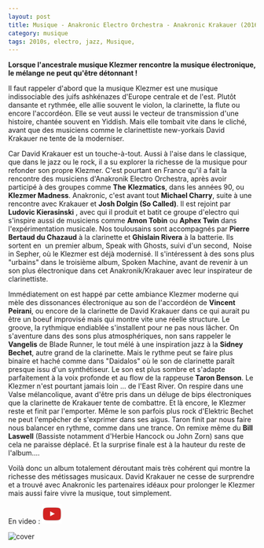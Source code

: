 ```yaml
---
layout: post
title: Musique - Anakronic Electro Orchestra - Anakronic Krakauer (2016)
category: musique
tags: 2010s, electro, jazz, Musique,
---
```

**Lorsque l'ancestrale musique Klezmer rencontre la musique électronique, le mélange ne peut qu'être détonnant !**

Il faut rappeler d'abord que la musique Klezmer est une musique indissociable des juifs ashkénazes d'Europe centrale et de l'est. Plutôt dansante et rythmée, elle allie souvent le violon, la clarinette, la flute ou encore l'accordéon. Elle se veut aussi le vecteur de transmission d'une histoire, chantée souvent en Yiddish. Mais elle tombait vite dans le cliché, avant que des musiciens comme le clarinettiste new-yorkais David Krakauer ne tente de la moderniser.

Car David Krakauer est un touche-à-tout. Aussi à l'aise dans le classique, que dans le jazz ou le rock, il a su explorer la richesse de la musique pour refonder son propre Klezmer. C'est pourtant en France qu'il a fait la rencontre des musiciens d'Anakronik Electro Orchestra, après avoir participé à des groupes comme **The** **Klezmatics**, dans les années 90, ou **Klezmer Madness**. Anakronic, c'est avant tout **Michael Charry**, suite à une rencontre avec Krakauer et **Josh Dolgin (So Called)**. Il est rejoint par **Ludovic Kierasinski** , avec qui il produit et batit ce groupe d'electro qui s'inspire aussi de musiciens comme **Amon Tobin** ou **Aphex Twin** dans l'expérimentation musicale. Nos toulousains sont accompagnés par **Pierre Bertaud du Chazaud** à la clarinette et **Ghislain Rivera** à la batterie. Ils sortent en  un premier album, Speak with Ghosts, suivi d'un second,  Noise in Sepher, où le Klezmer est déjà modernisé. Il s'intéressent à des sons plus "urbains" dans le troisième album, Spoken Machine, avant de revenir à un son plus électronique dans cet Anakronik/Krakauer avec leur inspirateur de clarinettiste.

Immédiatement on est happé par cette ambiance Klezmer moderne qui mèle des dissonances électronique au son de l'accordéon de **Vincent Peirani**, ou encore de la clarinette de David Krakauer dans ce qui aurait pu être un boeuf improvisé mais qui montre vite une réelle structure. Le groove, la rythmique endiablée s'installent pour ne pas nous lâcher. On s'aventure dans des sons plus atmosphériques, non sans rappeler le **Vangelis** de Blade Runner, le tout mélé à une inspiration jazz à la **Sidney Bechet**, autre grand de la clarinette. Mais le rythme peut se faire plus binaire et haché comme dans "Daidalos" où le son de clarinette paraît presque issu d'un synthétiseur. Le son est plus sombre et s'adapte parfaitement à la voix profonde et au flow de la rappeuse **Taron Benson**. Le Klezmer n'est pourtant jamais loin ... de l'East River. On respire dans une Valse mélancolique, avant d'être pris dans un déluge de bips électroniques que la clarinette de Krakauer tente de combattre. Et là encore, le Klezmer reste et finit par l'emporter. Même le son parfois plus rock d'Elektric Bechet ne peut l'empêcher de s'exprimer dans ses aigus. Taron finit par nous faire nous balancer en rythme, comme dans une trance. On remixe même du **Bill Laswell** (Bassiste notamment d'Herbie Hancock ou John Zorn) sans que cela ne paraisse déplacé. Et la surprise finale est à la hauteur du reste de l'album....

Voilà donc un album totalement déroutant mais très cohérent qui montre la richesse des métissages musicaux. David Krakauer ne cesse de surprendre et a trouvé avec Anakronic les partenaires idéaux pour prolonger le Klezmer mais aussi faire vivre la musique, tout simplement.

En video : [![video](/images/youtube.png)](https://www.youtube.com/watch?v=DKLxHhpqh-U)

![cover](https://filedn.eu/llqi9IBxlYouGRXYG2xlROb/img/2016/anakronickrakauer.jpg)

